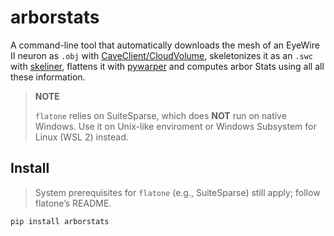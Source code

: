 # arborstats

A command-line tool that automatically downloads the mesh of an EyeWire II neuron as `.obj` with [CaveClient/CloudVolume](https://github.com/seung-lab/cloud-volume), skeletonizes it as an `.swc` with [skeliner](https://github.com/berenslab/skeliner), flattens it with [pywarper](https://github.com/berenslab/pywarper) and computes arbor Stats using all all these information.

> __NOTE__
> 
> `flatone` relies on SuiteSparse, which does **NOT** run on native Windows. Use it on Unix-like enviroment or Windows Subsystem for Linux (WSL 2) instead.
>
>
>
>
>
>


## Install

> System prerequisites for `flatone` (e.g., SuiteSparse) still apply; follow flatone’s README.

```bash
pip install arborstats
